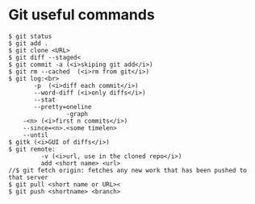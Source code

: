 <h1>Git useful commands</h1>

	$ git status 
	$ git add . 
	$ git clone <URL>
	$ git diff --staged<
	$ git commit -a (<i>skiping git add</i>)
	$ git rm --cached  (<i>rm from git</i>)
	$ git log:<br>
		   -p  (<i>diff each commit</i>)
		   --word-diff (<i>only diffs</i>)
		   --stat
		   --pretty=oneline
				    -graph
		-<n> (<i>first n commits</i>)
		--since=<n>.<some timelen>
		--until
	$ gitk (<i>GUI of diffs</i>)
	$ git remote:
		     -v (<i>url, use in the cloned repo</i>)
		     add <short name> <url>
	//$ git fetch origin: fetches any new work that has been pushed to that server
	$ git pull <short name or URL><
	$ git push <shortname> <branch>
